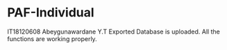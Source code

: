 # PAF-Individual
IT18120608
Abeygunawardane Y.T
Exported Database is uploaded.
All the functions are working properly.
